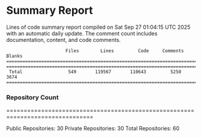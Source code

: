 # Summary Report
Lines of code summary report compiled on Sat Sep 27 01:04:15 UTC 2025 with an automatic daily update. The comment count includes documentation, content, and code comments.
```
                      Files        Lines         Code     Comments       Blanks
===============================================================================
===============================================================================
 Total                 549       119567       110643         5250         3674
===============================================================================
```

### Repository Count
===============================================================================

Public Repositories: 30
Private Repositories: 30
Total Repositories: 60

